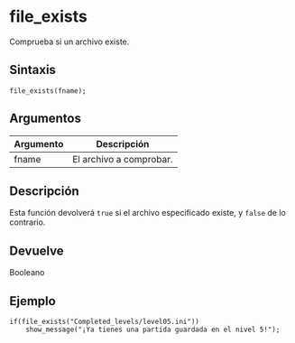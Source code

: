 # file_exists

Comprueba si un archivo existe.

## Sintaxis

  
```gml  
file_exists(fname);  
```  

## Argumentos

Argumento|Descripción|  
---|---|  
fname|El archivo a comprobar.|  

## Descripción

Esta función devolverá `true` si el archivo especificado existe, y `false` de lo contrario.

## Devuelve

Booleano

## Ejemplo

  
```gml  
if(file_exists("Completed_levels/level05.ini"))  
    show_message("¡Ya tienes una partida guardada en el nivel 5!");  
```